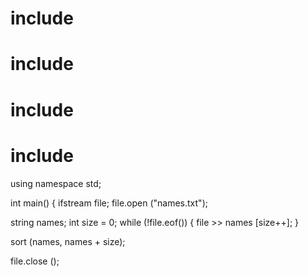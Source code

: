 # include <iostream>
# include <fstream>
# include <algorithm>
# include <string>
using namespace std;

int main()
{
  ifstream file;
  file.open ("names.txt");
  
  string names;
  int size = 0;
  while (!file.eof()) {
    file >> names [size++];
  }
  
  sort (names, names + size);
  
  file.close ();
  

